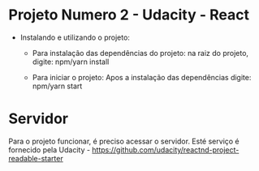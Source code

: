 # Projeto Numero 2 - Udacity - React

* Instalando e utilizando o projeto:

  * Para instalação das dependências do projeto:
na raiz do projeto, digite: npm/yarn install

   * Para iniciar o projeto:
   Apos a instalação das dependências
   digite: npm/yarn start 

# Servidor

  Para o projeto funcionar, é preciso acessar o servidor.
  Esté serviço é fornecido pela Udacity - https://github.com/udacity/reactnd-project-readable-starter
